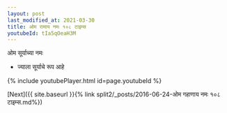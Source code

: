 ```yaml
---
layout: post
last_modified_at: 2021-03-30
title: ओम रामाय नमः १०८ टाइम्स
youtubeId: tIa5qOeaH3M
---
```

 
 
 ओम सूर्याच्या नमः  
 
 -  ज्याला सूर्याचे रूप आहे 
 
  
 
  
 
 
 
 
 
 


{% include youtubePlayer.html id=page.youtubeId %}
 
[Next]({{ site.baseurl }}{% link  split2/_posts/2016-06-24-ओम गहाणाय नमः १०८ टाइम्स.md%})
 
